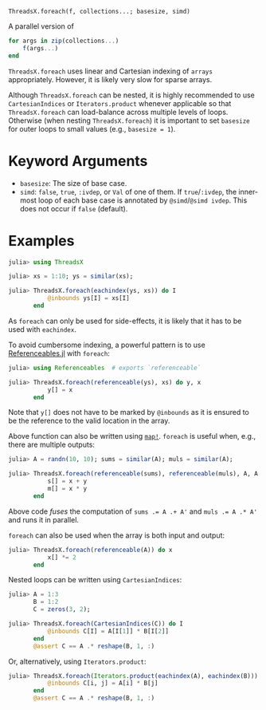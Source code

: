     ThreadsX.foreach(f, collections...; basesize, simd)

A parallel version of

``````julia
for args in zip(collections...)
    f(args...)
end
``````

`ThreadsX.foreach` uses linear and Cartesian indexing of `arrays`
appropriately.  However, it is likely very slow for sparse arrays.

Although `ThreadsX.foreach` can be nested, it is highly recommended to
use `CartesianIndices` or `Iterators.product` whenever applicable so
that `ThreadsX.foreach` can load-balance across multiple levels of
loops.  Otherwise (when nesting `ThreadsX.foreach`) it is important to
set `basesize` for outer loops to small values (e.g., `basesize = 1`).

# Keyword Arguments
- `basesize`: The size of base case.
- `simd`: `false`, `true`, `:ivdep`, or `Val` of one of them.  If
  `true`/`:ivdep`, the inner-most loop of each base case is annotated
  by `@simd`/`@simd ivdep`.  This does not occur if `false` (default).

# Examples

```julia
julia> using ThreadsX

julia> xs = 1:10; ys = similar(xs);

julia> ThreadsX.foreach(eachindex(ys, xs)) do I
           @inbounds ys[I] = xs[I]
       end
```

As `foreach` can only be used for side-effects, it is likely that it
has to be used with `eachindex`.

To avoid cumbersome indexing, a powerful pattern is to use
[Referenceables.jl](https://github.com/tkf/Referenceables.jl) with
`foreach`:

```julia
julia> using Referenceables  # exports `referenceable`

julia> ThreadsX.foreach(referenceable(ys), xs) do y, x
           y[] = x
       end
```

Note that `y[]` does not have to be marked by `@inbounds` as it is
ensured to be the reference to the valid location in the array.

Above function can also be written using [`map!`](@ref).  `foreach` is
useful when, e.g., there are multiple outputs:

```julia
julia> A = randn(10, 10); sums = similar(A); muls = similar(A);

julia> ThreadsX.foreach(referenceable(sums), referenceable(muls), A, A') do s, m, x, y
           s[] = x + y
           m[] = x * y
       end
```

Above code _fuses_ the computation of `sums .= A .+ A'` and
`muls .= A .* A'` and runs it in parallel.

`foreach` can also be used when the array is both input and output:

```julia
julia> ThreadsX.foreach(referenceable(A)) do x
           x[] *= 2
       end
```

Nested loops can be written using `CartesianIndices`:

```julia
julia> A = 1:3
       B = 1:2
       C = zeros(3, 2);

julia> ThreadsX.foreach(CartesianIndices(C)) do I
           @inbounds C[I] = A[I[1]] * B[I[2]]
       end
       @assert C == A .* reshape(B, 1, :)
```

Or, alternatively, using `Iterators.product`:

```julia
julia> ThreadsX.foreach(Iterators.product(eachindex(A), eachindex(B))) do (i, j)
           @inbounds C[i, j] = A[i] * B[j]
       end
       @assert C == A .* reshape(B, 1, :)
```
